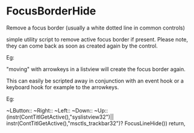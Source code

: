 # FocusBorderHide
Remove a focus border (usually a white dotted line in common controls)

simple utility script to remove active focus border if present. Please note, they can come back as soon as created again by the control.

Eg: 

"moving" with arrowkeys in a listview will create the focus border again.

This can easily be scripted away in conjunction with an event hook or a keyboard hook for example to the arrowkeys.

Eg: 

~LButton::
~Right::
~Left::
~Down::
~Up::
(instr(ContTitlGetActive(),"syslistview32")|| instr(ContTitlGetActive(),"msctls_trackbar32")? FocusLineHide())
return,
